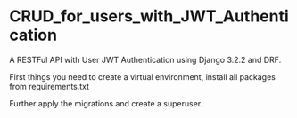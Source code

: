 # CRUD_for_users_with_JWT_Authentication
A RESTFul API with User JWT Authentication using Django 3.2.2 and DRF.

First things you need to create a virtual environment, install all packages from requirements.txt

Further apply the migrations and create a superuser.

